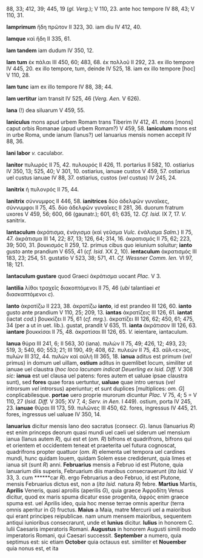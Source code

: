 88, 33; 412, 39; 445, 19 (*gl. Verg.*); V 110, 23. ante hoc tempore IV
88, 43; V 110, 31.

**Iamprimum** ἤδη πρῶτον II 323, 30. iam diu IV 412, 40.

**Iamque** καὶ ἤδη II 335, 61.

**Iam tandem** iam dudum IV 350, 12.

**Iam tum** ἐκ πάλαι III 450, 60; 483, 68. ἐκ πολλοῦ II 292, 23. ex illo
tempore IV 445, 20. ex illo tempore, tum, deinde IV 525, 18. iam ex illo
tempore [hoc] V 110, 28.

**Iam tunc** iam ex illo tempore IV 88, 38; 44.

**Iam uertitur** iam transit IV 525, 46 (*Verg. Aen.* V 626).

**Iana** (!) dea siluarum V 459, 55.

**Ianiculus** mons apud urbem Romam trans Tiberim IV 412, 41. mons
[mons] caput orbis Romanae (apud urbem Romam?) V 459, 58.
**Ianiculum** mons est in urbe Roma, unde ianum (Ianus?) uel Ianuarius
mensis nomen accepit IV 88, 36.

**Iani labor** *v.* caculabor.

**Ianitor** πυλωρός II 75, 42. πυλουρός II 426, 11. portarius II 582,
10. ostiarius IV 350, 13; 525, 40; V 301, 10. ostiarius, ianuae custos V
459, 57. ostiarius uel custus ianuae IV 88, 37. ostiarius, custos (*vel*
custus) IV 245, 24.

**Ianitrix** ἡ πυλονρός II 75, 44.

**Ianitrix** σύννυμφος II 446, 58. **ianitrices** δύο ἀδελφῶν γυναῖκες,
σύννυμφοι II 75, 45. δύο ἀδελφῶν γυναῖκες II 281, 36. duorum fratrum
uxores V 459, 56; 600, 66 (gaunatr.); 601, 61; 635, 12. *Cf. Isid.* IX
7, 17. *V.* sanitrix.

**Iantaculum** ἀκράτισμα, ἐνάγισμα (καὶ γεῦσμα *Vulc.* ἐνάλισμα *Salm.*)
II 75, 47. ἀκράτισμα III 14, 22; 87, 13; 126, 64; 314, 16. ἀκρατισμός II
75, 62; 223, 39; 500, 31. βουκισμός II 259, 12. primus cibus quo
ieiunium soluitur; **ianto** gusto ante prandium V 655, 41 (*cf. Isid.*
XX 2, 10). **ientaculum** ἀκρατισμός III 183, 23; 254, 51. gustatio V
523, 38; 571, 41. *Cf. Wessner Comm. Ien.* VI 97, 18; 121.

**Iantaculum gustare** quod Graeci ἀκράτισμα uocant *Plac.* V 3.

**Iantilia** λίθοι τραχεῖς διακοπτόμενοι II 75, 46 (*ubi* talantiaei
*et* διασκαπτόμενοι *c*).

**Ianto** ἀκρατίζω II 223, 38. ἀκρατίζω **ianto**, id est prandeo III
126, 60. **ianto** gusto ante prandium V 110, 25; 209, 13. **iantas**
ἀκρατίζεις III 126, 61. **iantat** (iactat *cod.*) βουκκίζει II 75, 61
(*cf. mrg.*). ἀκρατίζει III 126, 62; 450, 61; 475, 34 (per a ut in uet.
lib.). gustat, prandit V 635, 11. **ianta** ἀκράτισον III 126, 63.
**iantare** βουκκίσαι II 75, 48. ἀκρατίσαι III 126, 65. *V.* ieientare,
iantaculum.

**Ianua** θύρα III 241, 6; II 563, 30 (iana). πυλών II 75, 49; 426, 12;
493, 23; 519, 3; 540, 60; 553; 21; III 190, 49; 408, 62. πυλεών II 75,
43. αὔλ\<ε\>ιος, πυλών III 312, 44. πυλὼν καὶ αὐλή III 365, 18.
**ianua** aditus est primum (*vel* primus) in domum uel uillam,
**ostium** aditus in quemlibet locum, similiter ut ianuae uel claustra
(*hoc loco lacunam indicat Deuerling ex Isid. Diff.* V 308 *sic:*
**ianua** est uel clausa uel patens: fores autem et ualuae ipsae
claustra sunt), sed **fores** quae foras uertuntur, **ualuae** quae
intro uersus (*vel* introrsum *vel* introrsus) aperiuntur; et sunt
duplices [multiplices: *om. G*] conplicabilesque. **portae** uero
proprie murorum dicuntur *Plac.* V 75, 4; 5 = V 110, 27 (*Isid. Diff.* V
305; XV 7, 4; *Serv. in Aen.* I 449). ostium, porta IV 245, 23.
**ianuae** θύραι III 173, 59. πυλῶνες III 450, 62. fores, ingressus IV
445, 21. fores, ingressus uel ualuae IV 350, 14.

**Ianuarius** dicitur mensis Iano deo sacratus (consecr. *G*). Ianus
(Ianuarius *R*) est enim princeps deorum quasi mundi uel caeli uel
siderum uel mensium ianua (Ianus autem *R*), qui est et (*om. R*)
bifrons et quadrifrons, bifrons qui et orientem et occidentem teneat et
praeterita uel futura cognoscat, quadrifrons propter quattuor (*om.*
*R*) elementa uel tempora uel cardines mundi, hunc quidam Iouem, quidam
Solem esse crediderunt, quia limes et ianua sit (sunt *R*) anni.
**Februarius** mensis a Februo id est Plutone, quia Ianuarium diis
superis, Februarium diis manibus consecrauerunt (*ita Isid.* V 33, 3.
cum \*\*\*\*\*\*car *R*). ergo Februarius a deo Februo, id est Plutone,
mensis Februarius dictus est, non a (*ita Isid.* natura *R*) febre.
**Martius** Martis, **Aprilis** Ve­neris, quasi aproilis (aperilis *G*),
quia graece Ἀφροδίτη Venus dicitur, quod ex maris spuma dicatur esse
progenita, ἀφρὸς enim graece spuma est. uel Aprilis ideo, quia hoc mense
terrae omnis aperitur (terra omnis aperitur in *G*) fructus. **Maius** a
Maia, matre Mercurii uel a maioribus qui erant principes reipublicae.
nam unum mensem maioribus, sequentem antiqui iunioribus consecrarunt,
unde et **Iunius** dicitur. **Iulius** in honorem C. Iulii Caesaris
imperatoris Romani. **Augustus** in honorem Augusti simili modo
imperatoris Romani, qui Caesari successit. **Septem­ber** a numero, quia
septimus est: sic etiam **October** quia octauus est. similiter et
**Nouember** quia nonus est, et ita
